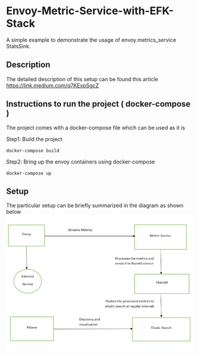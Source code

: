 # Envoy-Metric-Service-with-EFK-Stack
A simple example to demonstrate the usage of envoy.metrics_service StatsSink.

## Description
The detailed description of this setup can be found this article https://link.medium.com/q7KExpSgcZ


## Instructions to run the project ( docker-compose )

The project comes with a docker-compose file which can be used as it is

Step1: Build the project
```
docker-compose build
```

Step2: Bring up the envoy containers using docker-compose
```
docker-compose up  
```

## Setup
The particular setup can be briefly summarized in the diagram as shown below
![Envoy stats monitoring with EFK stack](setup_diagram.png?raw=true "Deployment diagram")
